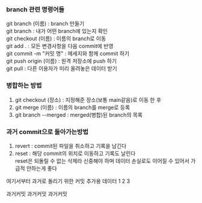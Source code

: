 ### branch 관련 명령어들
git branch (이름) : branch 만들기 <br>
git branch : 내가 어떤 branch에 있는지 확인 <br>
git checkout (이름) : 이름의 branch로 이동 <br>
git add . : 모든 변경사항을 다음 commit에 반영 <br>
git commit -m "커밋 명" : 메세지와 함께 commit 하기 <br>
git push origin (이름) : 원격 저장소에 push 하기 <br>
git pull : 다른 이용자가 미리 올려놓은 데이터 받기
### 병합하는 방법 <br>
1. git checkout (장소) : 지정해준 장소(보통 main같음)로 이동 한 후
2. git merge (이름) : 이름의 branch를 merge로 등록
3. git branch --merged : merged(병합)된 branch의 목록 <br>

### 과거 commit으로 돌아가는방법
1. revert : commit된 파일을 취소하고 기록을 남긴다
2. reset : 해당 commit의 위치로 이동하고 기록도 날린다<br>reset은 되돌릴 수 없는 삭제라 신중해야 하며
데이터 손실로도 이어질 수 있어서 가급적 안하는게 좋다

여기서부터 과거로 돌리기 위한 커밋 추가용 데이터
1
2
3

과거커밋 과거커밋 과거커밋

